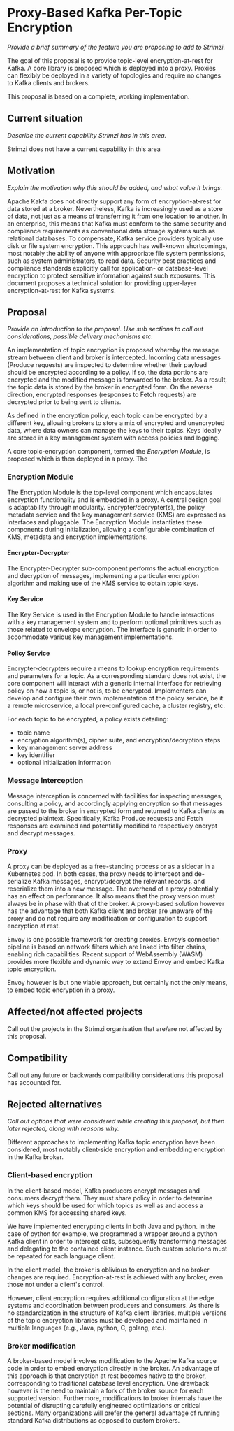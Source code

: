 <!-- This template is provided as an example with sections you may wish to comment on with respect to your proposal. Add or remove sections as required to best articulate the proposal. -->

# Proxy-Based Kafka Per-Topic Encryption

*Provide a brief summary of the feature you are proposing to add to Strimzi.*

The goal of this proposal is to provide topic-level encryption-at-rest for Kafka. A core library is proposed which is deployed into a proxy. Proxies can flexibly be deployed in a variety of topologies and require no changes to Kafka clients and brokers.

This proposal is based on a complete, working implementation.


## Current situation

*Describe the current capability Strimzi has in this area.*

Strimzi does not have a current capability in this area

## Motivation

*Explain the motivation why this should be added, and what value it brings.*

Apache Kakfa does not directly support any form of encryption-at-rest for data stored at a broker.
Nevertheless, Kafka is increasingly used as a store of data, not just as a
means of transferring it from one location to another. In an
enterprise, this means that Kafka must conform to the same security and
compliance requirements as conventional data storage systems such as relational databases. 
To compensate, Kafka service providers typically use disk or file system encryption. 
This approach has well-known shortcomings, most notably the ability of anyone with appropriate file system permissions, such as system administrators, to read data.  Security best practices and compliance standards
explicitly call for application- or database-level encryption to protect sensitive information against such exposures.
This document proposes a technical solution for providing upper-layer encryption-at-rest for Kafka systems.


## Proposal

*Provide an introduction to the proposal. Use sub sections to call out considerations, possible delivery mechanisms etc.*

An implementation of topic encryption is proposed whereby the message stream between client and broker is
intercepted. Incoming data messages (Produce requests) are inspected to determine whether their payload
should be encrypted according to a policy.  If so, the data portions are encrypted and the modified
message is forwarded to the broker. As a result, the topic data is stored by the broker in encrypted form.
On the reverse direction, encrypted responses (responses to Fetch requests) are decrypted prior to being sent to clients.

As defined in the encryption policy, each topic can be encrypted by a different key,
allowing brokers to store a mix of encrypted and unencrypted data, where
data owners can manage the keys to their topics.
Keys ideally are stored in a key management system with access policies and logging.

A core topic-encryption component, termed the _Encryption Module_, is proposed which is then deployed in a proxy. The 

### Encryption Module
The Encryption Module is the top-level component which encapsulates encryption functionality and is embedded in a proxy.
A central design goal is adaptability through modularity. Encrypter/decrypter(s), the policy metadata service and the key management service (KMS) are expressed as interfaces and pluggable. The Encryption Module instantiates these components during initialization, allowing a configurable combination of KMS, metadata and encryption implementations.

#### Encrypter-Decrypter
The Encrypter-Decrypter sub-component performs the actual encryption and decryption of messages, implementing a particular encryption algorithm and making use of the KMS service to obtain topic keys.

#### Key Service
The Key Service is used in the Encryption Module to handle interactions with a key management system and to perform optional primitives such as those related to envelope encryption. The interface is generic in order to accommodate various key management implementations.

#### Policy Service
Encrypter-decrypters require a means to lookup encryption requirements and parameters for a topic. As a corresponding standard does not exist, the core component will interact with a generic internal interface for retrieving policy on how a topic is, or not is, to be encrypted. Implementers can develop and configure their own implementation of the policy service, be it a remote microservice, a local pre-configured cache, a cluster registry, etc.

For each topic to be encrypted, a policy exists detailing:

- topic name
- encryption algorithm(s), cipher suite,  and encryption/decryption steps
- key management server address
- key identifier
- optional initialization information


### Message Interception
Message interception is concerned with facilities for inspecting messages, consulting a policy, and accordingly applying encryption so that messages are passed to the broker in encrypted form and returned to Kafka clients as decrypted plaintext. Specifically, Kafka Produce requests and Fetch responses are examined and potentially modified to respectively encrypt and decrypt messages.

### Proxy
A proxy can be deployed as a free-standing process or as a sidecar in a Kubernetes pod. 
In both cases, the proxy needs to intercept and de-serialize Kafka messages, encrypt/decrypt the relevant records, 
and reserialize them into a new message. The overhead of a proxy potentially has an effect on performance.
It also means that the proxy version must always be in phase with that of the broker.
A proxy-based solution however has the advantage that both Kafka client and broker are unaware
of the proxy and do not require any modification or configuration to support encryption at rest.

Envoy is one possible framework for creating proxies. Envoy’s connection 
pipeline is based on network filters which are linked into filter chains, enabling rich capabilities. 
Recent support of WebAssembly (WASM) provides  more flexible and dynamic way
to extend Envoy and embed Kafka topic encryption.

Envoy however is but one viable approach, but certainly not the only means, to embed topic encryption
in a proxy. 



## Affected/not affected projects

Call out the projects in the Strimzi organisation that are/are not affected by this proposal. 


## Compatibility

Call out any future or backwards compatibility considerations this proposal has accounted for.

## Rejected alternatives

*Call out options that were considered while creating this proposal, but then later rejected, along with reasons why.*

Different approaches to implementing Kafka topic encryption have been considered, most notably
client-side encryption and embedding encryption in the Kafka broker.

### Client-based encryption
In the client-based model, Kafka producers encrypt messages and consumers decrypt them.
They must share policy in order to determine which keys should be used
for which topics as well as and access a common KMS for accessing shared keys.

We have implemented encrypting clients in both Java and python.
In the case of python for example, we programmed a wrapper around a python Kafka client in order to intercept calls, subsequently transforming messages and delegating to the contained client instance. Such custom solutions must be repeated for each language client. 

In the client model, the broker is oblivious to encryption and no broker changes are required. Encryption-at-rest is achieved with any broker, even those not under a client's control.

However, client encryption requires additional configuration at the edge systems
and coordination between producers and consumers. 
As there is no standardization in the structure of Kafka client libraries,
multiple versions of the topic encryption libraries must be developed
and maintained in multiple languages (e.g., Java, python, C, golang, etc.).

### Broker modification

A broker-based model involves modification to the Apache Kafka source code in order to embed encryption directly in the broker. An advantage of this approach is that encryption at rest becomes native to the broker, corresponding to traditional database level encryption. One drawback however is the need to maintain a fork of the broker source for each supported version. Furthermore, modifications to broker internals have the potential of disrupting carefully engineered optimizations or critical sections. Many organizations will prefer the general advantage of running standard Kafka distributions as opposed to custom brokers.
